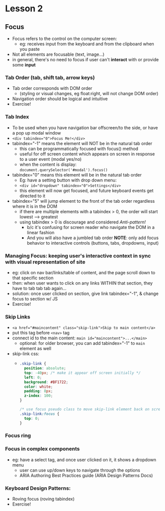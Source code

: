 # Lesson 2
## Focus

* Focus refers to the control on the computer screen:
  * eg: receives input from the keyboard and from the clipboard when you paste
* Not all elements are focusable (text, image...)
* in general, there's no need to focus if user can't **interact** with or provide some **input**

### Tab Order (tab, shift tab, arrow keys)
* Tab order corresponds with DOM order
  * (styling or visual changes, eg float:right, will not change DOM order)
* Navigation order should be logical and intuitive
* Exercise!

### Tab Index
* To be used when you have navigation bar offscreen/to the side, or have a pop up modal window
* `<div tabindex="0">Focus Me!</div>`
* tabindex="-1" means the element will NOT be in the natural tab order
  * this can be programmatically focused with focus() method
  * useful for off screen content which appears on screen in response to a user event (modal yes/no)
  * when the content is display: `document.querySelector('#modal').focus()`
* tabindex="0" means this element will be in the natural tab order
  * Eg: have a setting button with drop down menu:
  * `<div id="dropdown" tabindex="0">Settings</div>`
  * this element will now get focused, and future keyboard events get directed to it
* tabindex="5" will jump element to the front of the tab order regardless where it is in the DOM
  * if there are multiple elements with a tabindex > 0, the order will start lowest --> greatest
  * using tabindex > 0 is discourage and considered *Anti-pattern!*
    * b/c it's confusing for screen reader who navigate the DOM in a linear fashion
    * And you will also have a jumbled tab order
**NOTE**: only add focus behavior to interactive controls (buttons, tabs, dropdowns, input)

### Managing Focus: keeping user's interactive context in sync with visual representation of site
  * eg: click on nav bar/links/table of content, and the page scroll down to that specific section
  * then: when user wants to click on any links WITHIN that section, they have to tab tab tab again...
  * solution: once user clicked on section, give link tabindex="-1", & change focus to section w/ JS
  * Exercise!

### Skip Links
  * `<a href="#maincontent" class="skip-link">Skip to main content</a>`
  * put this tag before `<nav>` tag
  * connect id to the main content: `main id="maincontent">...</main>`
    * optional: for older browser, you can add tabindex="-1" to `main` element as well
  * skip-link css:
    * ``` css
      .skip-link {
        position: absolute;
        top: -40px; /* make it appear off screen initially */
        left: 0;
        background: #BF1722;
        color: white;
        padding: 8px;
        z-index: 100;
      }

      /* use focus pseudo class to move skip-link element back on screen */
      .skip-link:focus {
        top: 0;
      }
      ```

### Focus ring

### Focus in complex components
* eg: have a select tag, and once user clicked on it, it shows a dropdown menu
  * user can use up/down keys to navigate through the options
  * ARIA Authoring Best Practices guide (ARIA Design Patterns Docs)
### Keyboard Design Patterns:
* Roving focus (roving tabindex)
* Exercise!

